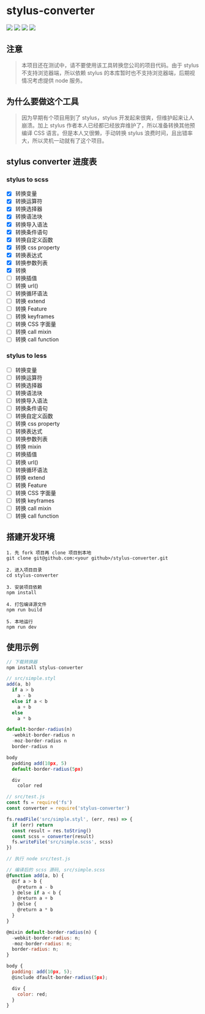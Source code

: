 # stylus-converter

![](http://img.shields.io/travis/TaoXuSheng/stylus-converter.svg)
![](https://img.shields.io/npm/dt/stylus-converter.svg)
![](https://img.shields.io/npm/v/stylus-converter.svg)
![](https://img.shields.io/npm/l/stylus-converter.svg)

## 注意

> 本项目还在测试中，请不要使用该工具转换您公司的项目代码。由于 stylus 不支持浏览器端，所以依赖 stylus 的本库暂时也不支持浏览器端，后期视情况考虑提供 node 服务。

## 为什么要做这个工具

> 因为早期有个项目用到了 stylus，stylus 开发起来很爽，但维护起来让人崩溃。加上 stylus 作者本人已经都已经放弃维护了，所以准备转换其他预编译 CSS 语言。但是本人又很懒，手动转换 stylus 浪费时间，且出错率大，所以灵机一动就有了这个项目。

## stylus converter 进度表

### stylus to scss

- [x] 转换变量
- [x] 转换运算符
- [x] 转换选择器
- [x] 转换语法块
- [x] 转换导入语法
- [x] 转换条件语句
- [x] 转换自定义函数
- [x] 转换 css property
- [x] 转换表达式
- [x] 转换参数列表
- [x] 转换
- [ ] 转换插值
- [ ] 转换 url()
- [ ] 转换循环语法
- [ ] 转换 extend
- [ ] 转换 Feature
- [ ] 转换 keyframes
- [ ] 转换 CSS 字面量
- [ ] 转换 call mixin
- [ ] 转换 call function

### stylus to less

- [ ] 转换变量
- [ ] 转换运算符
- [ ] 转换选择器
- [ ] 转换语法块
- [ ] 转换导入语法
- [ ] 转换条件语句
- [ ] 转换自定义函数
- [ ] 转换 css property
- [ ] 转换表达式
- [ ] 转换参数列表
- [ ] 转换 mixin
- [ ] 转换插值
- [ ] 转换 url()
- [ ] 转换循环语法
- [ ] 转换 extend
- [ ] 转换 Feature
- [ ] 转换 CSS 字面量
- [ ] 转换 keyframes
- [ ] 转换 call mixin
- [ ] 转换 call function

## 搭建开发环境

```text
1. 先 fork 项目再 clone 项目到本地
git clone git@github.com:<your github>/stylus-converter.git

2. 进入项目目录
cd stylus-converter

3. 安装项目依赖
npm install

4. 打包编译源文件
npm run build

5. 本地运行
npm run dev
```

## 使用示例

```javascript
// 下载转换器
npm install stylus-converter

// src/simple.styl
add(a, b)
  if a > b
    a - b
  else if a < b
    a + b
  else
    a * b

default-border-radius(n)
  -webkit-border-radius n
  -moz-border-radius n
  border-radius n

body
  padding add(10px, 5)
  default-border-radius(5px)

  div
    color red

// src/test.js
const fs = require('fs')
const converter = require('stylus-converter')

fs.readFile('src/simple.styl', (err, res) => {
  if (err) return
  const result = res.toString()
  const scss = converter(result)
  fs.writeFile('src/simple.scss', scss)
})

// 执行 node src/test.js

// 编译后的 scss 源码, src/simple.scss
@function add(a, b) {
  @if a > b {
    @return a - b
  } @else if a < b {
    @return a + b
  } @else {
    @return a * b
  }
}

@mixin default-border-radius(n) {
  -webkit-border-radius: n;
  -moz-border-radius: n;
  border-radius: n;
}

body {
  padding: add(10px, 5);
  @include dfault-border-radius(5px);

  div {
    color: red;
  }
}
```
